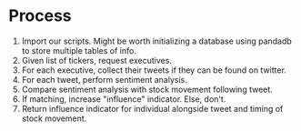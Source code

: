 # Process
1. Import our scripts. Might be worth initializing a database using pandadb to store multiple tables of info.
2. Given list of tickers, request executives.
3. For each executive, collect their tweets if they can be found on twitter.
4. For each tweet, perform sentiment analysis.
5. Compare sentiment analysis with stock movement following tweet. 
6. If matching, increase "influence" indicator. Else, don't. 
7. Return influence indicator for individual alongside tweet and timing of stock movement. 
